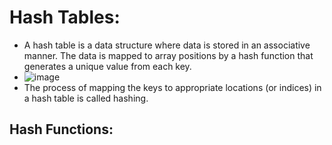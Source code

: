 # Hash Tables:
* A hash table is a data structure where data is stored in an associative manner. The data is mapped to array positions by a hash function that generates a unique value from each key.
* ![image](https://user-images.githubusercontent.com/79071810/144989613-b163ab2b-3967-4f6b-ba77-9d7d8d79fc42.png)
* The process of mapping the keys to appropriate locations (or indices) in a hash table is called hashing.

## Hash Functions:


